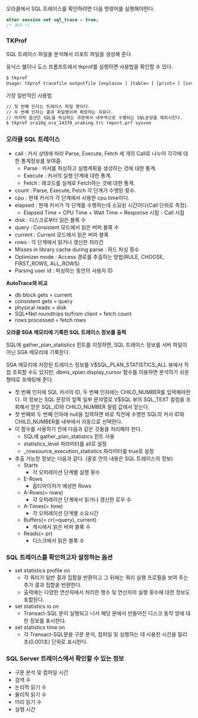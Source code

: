 오라클에서 SQL 트레이스를 확인하려면 다음 명령어를 실행해야한다.

```sql
alter session set sql_trace = true;
/* 쿼리 */
```

### TKProf

SQL 트레이스 파일을 분석해서 리포트 파일을 생성해 준다.

유닉스 쉘이나 도스 프롬프트에서 tkprof를 실행하면 사용법을 확인할 수 있다.

```bash
$ tkprof
Usage: tkprof tracefile outputfile [explain= ] [table= ] [print= ] [insert= ] [sys= ] [sort= ] ...
```

가장 일반적인 사용법

```bash
// 첫 번째 인자는 트레이스 파일 명이다.
// 두 번째 인자는 결과 파일명이며 확장자는 자유다.
// 마지막 옵션은 SQL을 파싱하는 과정에서 내부적으로 수행되는 SQL문장을 제외시킨다.
$ tkprof ora10g_ora_14370_oraking.trc report.prf sys=no
```

### 오라클 SQL 트레이스

- call : 커서 상태에 따라 Parse, Execute, Fetch 세 개의 Call로 나누어 각각에 대한 통계정보를 보여줌.
    - Parse : 커서를 파싱하고 실행계획을 생성하는 것에 대한 통계.
    - Execute : 커서의 실행 단계에 대한 통계.
    - Fetch : 레코드를 실제로 Fetch하는 것에 대한 통계.
- count : Parse, Execute, Fetch 각 단계가 수행된 횟수.
- cpu : 현재 커서가 각 단계에서 사용한 cpu time이다.
- elapsed : 현재 커서가 각 단계를 수행하는데 소요된 시간이다(Call 단위로 측정).
    - Elapsed Time = CPU Time + Wait Time = Response 시점 - Call 시점
- disk : 디스크로부터 읽은 블록 수
- query : Consistent 모드에서 읽은 버퍼 블록 수
- current : Current 모드에서 읽은 버퍼 블록
- rows : 각 단계에서 읽거나 갱신한 처리건
- Misses in library cache during parse : 하드 파싱 횟수
- Optimizer mode : Access 경로를 추출하는 방법(RULE, CHOOSE, FIRST_ROWS, ALL_ROWS)
- Parsing user id : 파싱하는 동안의 사용자 ID

**AutoTrace와 비교**

- db block gets = current
- consistent gets = query
- physical reads = disk
- SQL*Net roundtrips to/from client = fetch count
- rows processed = fetch rows

**오라클 SGA 메모리에 기록한 SQL 트레이스 정보를 출력**

SQL에 gather_plan_statistics 힌트를 지정하면, SQL 트레이스 정보를 서버 파일이 아닌 SGA 메모리에 기록한다.

SGA 메모리에 저장된 트레이스 정보를 V$SQL_PLAN_STATISTICS_ALL 뷰에서 직접 조회할 수도 있지만, dbms_xplan.display_cursor 함수를 이용하면 분석하기 쉬운 형태로 포매팅해 준다.

- 첫 번째 인자에 SQL 커서의 ID, 두 번째 인자에는 CHILD_NUMBER를 입력해야한다. 이 정보는 SQL 문장의 앞쪽 일부 문자열로 V$SQL 뷰의 SQL_TEXT 컬럼을 조회해서 얻은 SQL_ID와 CHILD_NUMBER 컬럼 값에서 얻는다.
- 첫 번째와 두 번째 인자에 null을 입력하면 바로 직전에 수행한 SQL의 커서 ID와 CHILD_NUMBER를 내부에서 자동으로 선택한다.
- 이 함수를 사용하기 전에 다음과 같은 것들을 처리해야 한다.
    - SQL에 gather_plan_statistics 힌트 사용
    - statistics_level 파라미터를 all로 설정
    - _rowsource_execution_statistics 파라미터를 true로 설정
- 추출 가능한 정보는 다음과 같다. (괄호 안의 내용은 SQL 트레이스의 정보)
    - Starts
        - 각 오퍼레이션 단계별 실행 횟수
    - E-Rows
        - 옵티마이저가 예상한 Rows
    - A-Rows(= rows)
        - 각 오퍼레이션 단계에서 읽거나 갱신한 로우 수
    - A-Times(= time)
        - 각 오퍼레이션 단계별 소요시간
    - Buffers(= cr(=query), current)
        - 캐시에서 읽은 버퍼 블록 수
    - Reads(= pr)
        - 디스크에서 읽은 블록 수

### SQL 트레이스를 확인하고자 설정하는 옵션

- set statistics profile on
    - 각 쿼리가 일반 결과 집합을 반환하고 그 뒤에는 쿼리 실행 프로필을 보여 주는 추가 결과 집합을 반환한다.
    - 출력에는 다양한 연산자에서 처리한 행수 및 연산자의 실행 횟수에 대한 정보도 포함된다.
- set statistics io on
    - Transact-SQL 문이 실행되고 나서 해당 문에서 만들어진 디스크 동작 양에 대한 정보를 표시한다.
- set statistics time on
    - 각 Transact-SQL문을 구문 분석, 컴파일 및 실행하는 데 사용한 시간을 밀리초(0.001초) 단위로 표시한다.

### SQL Server 트레이스에서 확인할 수 있는 정보

- 구문 분석 및 컴파일 시간
- 검색 수
- 논리적 읽기 수
- 물리적 읽기 수
- 미리 읽기 수
- 실행 시간